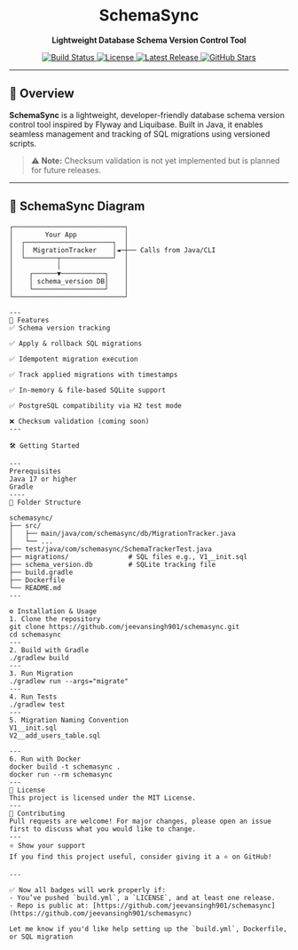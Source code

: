 <h1 align="center">SchemaSync</h1>

<p align="center"><strong>Lightweight Database Schema Version Control Tool</strong></p>

<p align="center">
  <a href="https://github.com/jeevansingh901/schemasync/actions/workflows/build.yml">
    <img src="https://github.com/jeevansingh901/schemasync/actions/workflows/build.yml/badge.svg" alt="Build Status"/>
  </a>
  <a href="https://github.com/jeevansingh901/schemasync/blob/main/LICENSE">
    <img src="https://img.shields.io/github/license/jeevansingh901/schemasync" alt="License"/>
  </a>
  <a href="https://github.com/jeevansingh901/schemasync/releases">
    <img src="https://img.shields.io/github/v/release/jeevansingh901/schemasync" alt="Latest Release"/>
  </a>
  <a href="https://github.com/jeevansingh901/schemasync/stargazers">
    <img src="https://img.shields.io/github/stars/jeevansingh901/schemasync?style=social" alt="GitHub Stars"/>
  </a>
</p>

---

## 📖 Overview

**SchemaSync** is a lightweight, developer-friendly database schema version control tool inspired by Flyway and Liquibase. Built in Java, it enables seamless management and tracking of SQL migrations using versioned scripts.

> ⚠️ **Note:** Checksum validation is not yet implemented but is planned for future releases.

---

## 📸 SchemaSync Diagram

```text
┌────────────────────────────┐
│        Your App            │
│  ┌──────────────────────┐  │
│  │  MigrationTracker    │◄─┼── Calls from Java/CLI
│  └────────┬─────────────┘  │
│           │                │
│    ┌──────▼───────────┐    │
│    │ schema_version DB│    │
│    └──────────────────┘    │
└────────────────────────────┘

---
🚀 Features
✅ Schema version tracking

✅ Apply & rollback SQL migrations

✅ Idempotent migration execution

✅ Track applied migrations with timestamps

✅ In-memory & file-based SQLite support

✅ PostgreSQL compatibility via H2 test mode

❌ Checksum validation (coming soon)
---

🛠️ Getting Started

---
Prerequisites
Java 17 or higher
Gradle
----
📂 Folder Structure

schemasync/
├── src/
│   ├── main/java/com/schemasync/db/MigrationTracker.java
│   └── ...
├── test/java/com/schemasync/SchemaTrackerTest.java
├── migrations/               # SQL files e.g., V1__init.sql
├── schema_version.db         # SQLite tracking file
├── build.gradle
├── Dockerfile
└── README.md
---

⚙️ Installation & Usage
1. Clone the repository
git clone https://github.com/jeevansingh901/schemasync.git
cd schemasync
---
2. Build with Gradle
./gradlew build
---
3. Run Migration
./gradlew run --args="migrate"
---
4. Run Tests
./gradlew test
---
5. Migration Naming Convention
V1__init.sql  
V2__add_users_table.sql  

---
6. Run with Docker
docker build -t schemasync .
docker run --rm schemasync
---
📜 License
This project is licensed under the MIT License.
---
🙌 Contributing
Pull requests are welcome! For major changes, please open an issue first to discuss what you would like to change.
---
⭐️ Show your support
If you find this project useful, consider giving it a ⭐️ on GitHub!

---

✅ Now all badges will work properly if:
- You’ve pushed `build.yml`, a `LICENSE`, and at least one release.
- Repo is public at: [https://github.com/jeevansingh901/schemasync](https://github.com/jeevansingh901/schemasync)

Let me know if you'd like help setting up the `build.yml`, Dockerfile, or SQL migration 
